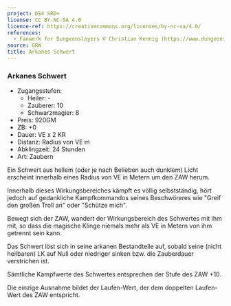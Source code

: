 ```yaml
---
project: DS4 SRD+
license: CC BY-NC-SA 4.0
licence-ref: https://creativecommons.org/licenses/by-nc-sa/4.0/
references: 
  - Fanwerk for Dungeonslayers © Christian Kennig (https://www.dungeonslayers.net/)
source: GRW
title: Arkanes Schwert
---
```


### Arkanes Schwert

- Zugangsstufen:
  - Heiler: -
  - Zauberer: 10
  - Schwarzmagier: 8
- Preis: 920GM
- ZB: +0
- Dauer: VE x 2 KR
- Distanz: Radius von VE m
- Abklingzeit: 24 Stunden
- Art: Zaubern

Ein Schwert aus hellem (oder je nach Belieben auch dunklem) Licht erscheint innerhalb eines Radius von VE in Metern um den ZAW herum.

Innerhalb dieses Wirkungsbereiches kämpft es völlig selbstständig, hört jedoch auf gedankliche Kampfkommandos seines Beschwöreres wie "Greif den großen Troll an" oder "Schütze mich".

Bewegt sich der ZAW, wandert der Wirkungsbereich des Schwertes mit ihm mit, so dass die magische Klinge niemals mehr als VE in Metern von ihm getrennt sein kann.

Das Schwert löst sich in seine arkanen Bestandteile auf, sobald seine (nicht heilbaren) LK auf Null oder niedriger sinken bzw. die Zauberdauer verstrichen ist.

Sämtliche Kampfwerte des Schwertes entsprechen der Stufe des ZAW +10.

Die einzige Ausnahme bildet der Laufen-Wert, der dem doppelten Laufen-Wert des ZAW entspricht.

